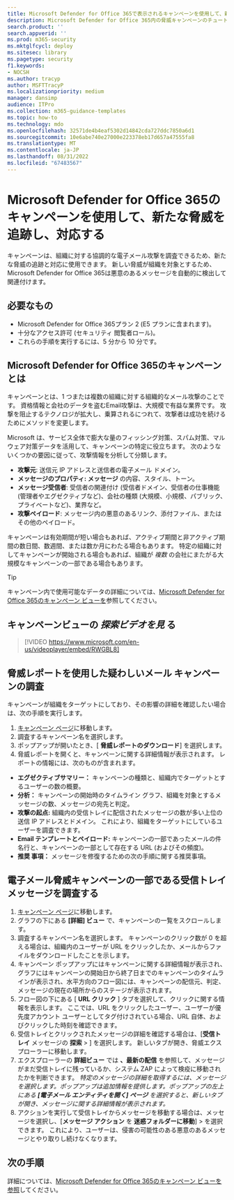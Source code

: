```yaml
---
title: Microsoft Defender for Office 365で表示されるキャンペーンを使用して、新たに発生するセキュリティの脅威を追跡し、対応する
description: Microsoft Defender for Office 365内の脅威キャンペーンのチュートリアルを参照して、組織に対する協調的な電子メール攻撃を調査する方法を示します。
search.product: ''
search.appverid: ''
ms.prod: m365-security
ms.mktglfcycl: deploy
ms.sitesec: library
ms.pagetype: security
f1.keywords:
- NOCSH
ms.author: tracyp
author: MSFTTracyP
ms.localizationpriority: medium
manager: dansimp
audience: ITPro
ms.collection: m365-guidance-templates
ms.topic: how-to
ms.technology: mdo
ms.openlocfilehash: 32571de4b4eaf5302d14842cda727ddc7850a6d1
ms.sourcegitcommit: 10e6abe740e27000e223378eb17d657a47555fa8
ms.translationtype: MT
ms.contentlocale: ja-JP
ms.lasthandoff: 08/31/2022
ms.locfileid: "67483567"
---
```

# <a name="track-and-respond-to-emerging-threats-with-campaigns-in-microsoft-defender-for-office-365"></a>Microsoft Defender for Office 365のキャンペーンを使用して、新たな脅威を追跡し、対応する

キャンペーンは、組織に対する協調的な電子メール攻撃を調査できるため、新たな脅威の追跡と対応に使用できます。 新しい脅威が組織を対象とするため、Microsoft Defender for Office 365は悪意のあるメッセージを自動的に検出して関連付けます。 

## <a name="what-you-will-need"></a>必要なもの
- Microsoft Defender for Office 365プラン 2 (E5 プランに含まれます)。
- 十分なアクセス許可 (セキュリティ 閲覧者ロール)。
- これらの手順を実行するには、5 分から 10 分です。

## <a name="what-is-a-campaign-in-microsoft-defender-for-office-365"></a>Microsoft Defender for Office 365のキャンペーンとは

キャンペーンとは、1 つまたは複数の組織に対する組織的なメール攻撃のことです。 資格情報と会社のデータを盗むEmail攻撃は、大規模で有益な業界です。 攻撃を阻止するテクノロジが拡大し、乗算されるにつれて、攻撃者は成功を続けるためにメソッドを変更します。

Microsoft は、サービス全体で膨大な量のフィッシング対策、スパム対策、マルウェア対策データを活用して、キャンペーンの特定に役立ちます。 次のようないくつかの要因に従って、攻撃情報を分析して分類します。

- **攻撃元**: 送信元 IP アドレスと送信者の電子メール ドメイン。
- **メッセージのプロパティ: メッセージ** の内容、スタイル、トーン。
- **メッセージ受信者**: 受信者の関連付け (受信者ドメイン、受信者の仕事機能 (管理者やエグゼクティブなど)、会社の種類 (大規模、小規模、パブリック、プライベートなど)、業界など。
- **攻撃ペイロード**: メッセージ内の悪意のあるリンク、添付ファイル、またはその他のペイロード。

キャンペーンは有効期間が短い場合もあれば、アクティブ期間と非アクティブ期間の数日間、数週間、または数か月にわたる場合もあります。 特定の組織に対してキャンペーンが開始される場合もあれば、組織が *複数* の会社にまたがる大規模なキャンペーンの一部である場合もあります。

> [!TIP]
> キャンペーン内で使用可能なデータの詳細については、[Microsoft Defender for Office 365のキャンペーン ビューを](/microsoft-365/security/office-365-security/campaigns)参照してください。

## <a name="watch-the-exploring-campaign-views-video"></a>キャンペーンビューの *探索ビデオを見* る

> [!VIDEO https://www.microsoft.com/en-us/videoplayer/embed/RWGBL8]

## <a name="investigating-a-suspicious-email-campaign-using-threat-reports"></a>脅威レポートを使用した疑わしいメール キャンペーンの調査

キャンペーンが組織をターゲットにしており、その影響の詳細を確認したい場合は、次の手順を実行します。 
1. [キャンペーン ページ](https://security.microsoft.com/campaigns)に移動します。
1. 調査するキャンペーン名を選択します。 
1. ポップアップが開いたとき、[ **脅威レポートのダウンロード**] を選択します。
1. 脅威レポートを開くと、キャンペーンに関する詳細情報が表示されます。 レポートの情報には、次のものが含まれます。 
- **エグゼクティブサマリー：** キャンペーンの種類と、組織内でターゲットとするユーザーの数の概要。 
- **分析：** キャンペーンの開始時のタイムライン グラフ、組織を対象とするメッセージの数、メッセージの宛先と判定。 
- **攻撃の起点:** 組織内の受信トレイに配信されたメッセージの数が多い上位の送信 IP アドレスとドメイン。 これにより、組織をターゲットにしているユーザーを調査できます。 
- **Email テンプレートとペイロード:** キャンペーンの一部であったメールの件名行と、キャンペーンの一部として存在する URL (およびその頻度)。
- **推奨 事項：** メッセージを修復するための次の手順に関する推奨事項。

## <a name="investigate-inboxed-messages-that-are-part-of-a-email-threat-campaign"></a>電子メール脅威キャンペーンの一部である受信トレイメッセージを調査する

1. [キャンペーン ページ](https://security.microsoft.com/campaigns)に移動します。
1. グラフの下にある **[詳細] ビュー** で、キャンペーンの一覧をスクロールします。
1. 調査するキャンペーン名を選択します。 キャンペーンのクリック数が 0 を超える場合は、組織内のユーザーが URL をクリックしたか、メールからファイルをダウンロードしたことを示します。
1. キャンペーン ポップアップにはキャンペーンに関する詳細情報が表示され、グラフにはキャンペーンの開始日から終了日までのキャンペーンのタイムラインが表示され、水平方向のフロー図には、キャンペーンの配信元、判定、メッセージの現在の場所からのステージが表示されます。
1. フロー図の下にある [ **URL クリック** ] タブを選択して、クリックに関する情報を表示します。 ここでは、URL をクリックしたユーザー、ユーザーが優先度アカウント ユーザーとしてタグ付けされている場合、URL 自体、およびクリックした時刻を確認できます。 
1. 受信トレイとクリックされたメッセージの詳細を確認する場合は、[**受信トレイ** メッセージの **探索** > ] を選択します。 新しいタブが開き、脅威エクスプローラーに移動します。 
1. エクスプローラーの **詳細ビュー** では **、最新の配信** を参照して、メッセージがまだ受信トレイに残っているか、システム ZAP によって検疫に移動されたかを判断できます。 _特定のメッセージの詳細を取得するには、メッセージを選択します。ポップアップは追加情報を提供します。ポップアップの左上にある **[電子メール エンティティを開く] ページ** を選択すると、新しいタブが開き、メッセージに関する詳細情報が表示されます。_
1.  アクションを実行して受信トレイからメッセージを移動する場合は、メッセージを選択し、[**メッセージ アクション** を **迷惑フォルダーに移動**]  >  を選択できます。 これにより、ユーザーは、侵害の可能性のある悪意のあるメッセージとやり取りし続けなくなります。 

## <a name="next-steps"></a>次の手順

詳細については、[Microsoft Defender for Office 365のキャンペーン ビューを参照](/microsoft-365/security/office-365-security/campaigns)してください。
